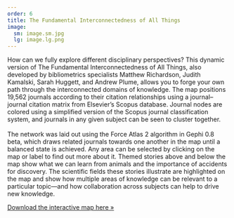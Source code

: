 ```yaml
---
order: 6
title: The Fundamental Interconnectedness of All Things
image:
  sm: image.sm.jpg
  lg: image.lg.png
---
```

How can we fully explore different disciplinary perspectives? This dynamic version of The Fundamental Interconnectedness of All Things, also developed by bibliometrics specialists Matthew Richardson, Judith Kamalski, Sarah Huggett, and Andrew Plume, allows you to forge your own path through the interconnected domains of knowledge. The map positions 19,562 journals according to their citation relationships using a journal–journal citation matrix from Elsevier’s Scopus database. Journal nodes are colored using a simplified version of the Scopus journal classification system, and journals in any given subject can be seen to cluster together.\
\
The network was laid out using the Force Atlas 2 algorithm in Gephi 0.8 beta, which draws related journals towards one another in the map until a balanced state is achieved. Any area can be selected by clicking on the map or label to find out more about it. Themed stories above and below the map show what we can learn from animals and the importance of accidents for discovery. The scientific fields these stories illustrate are highlighted on the map and show how multiple areas of knowledge can be relevant to a particular topic—and how collaboration across subjects can help to drive new knowledge.

[Download the interactive map here »](assets/content/learning-materials/the-fundamental-interconnectedness-of-all-things/Fund_Interconn_Dyn_v2.ppsx)